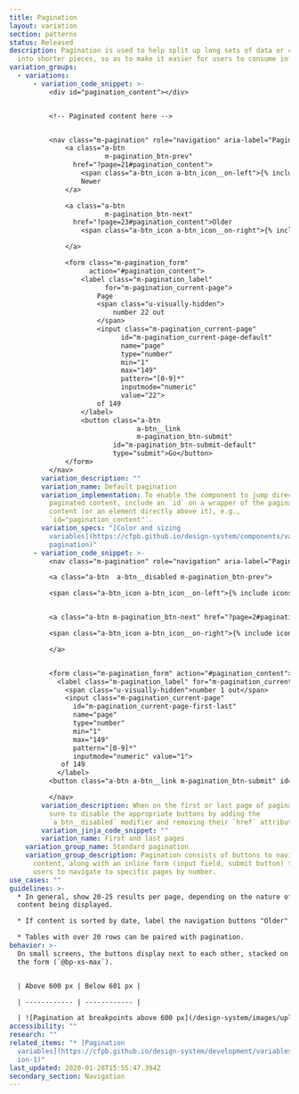 ```yaml
---
title: Pagination
layout: variation
section: patterns
status: Released
description: Pagination is used to help split up long sets of data or content
  into shorter pieces, so as to make it easier for users to consume information.
variation_groups:
  - variations:
      - variation_code_snippet: >-
          <div id="pagination_content"></div>


          <!-- Paginated content here -->


          <nav class="m-pagination" role="navigation" aria-label="Pagination">
              <a class="a-btn
                        m-pagination_btn-prev"
                href="?page=21#pagination_content">
                  <span class="a-btn_icon a-btn_icon__on-left">{% include icons/left.svg %}</span>
                  Newer
              </a>

              <a class="a-btn
                        m-pagination_btn-next"
                href="?page=23#pagination_content">Older
                  <span class="a-btn_icon a-btn_icon__on-right">{% include icons/right.svg %}</span>

              </a>

              <form class="m-pagination_form"
                    action="#pagination_content">
                  <label class="m-pagination_label"
                        for="m-pagination_current-page">
                      Page
                      <span class="u-visually-hidden">
                          number 22 out
                      </span>
                      <input class="m-pagination_current-page"
                            id="m-pagination_current-page-default"
                            name="page"
                            type="number"
                            min="1"
                            max="149"
                            pattern="[0-9]*"
                            inputmode="numeric"
                            value="22">
                      of 149
                  </label>
                  <button class="a-btn
                                a-btn__link
                                m-pagination_btn-submit"
                          id="m-pagination_btn-submit-default"
                          type="submit">Go</button>
              </form>
          </nav>
        variation_description: ""
        variation_name: Default pagination
        variation_implementation: To enable the component to jump directly to the
          paginated content, include an `id` on a wrapper of the paginated
          content (or an element directly above it), e.g.,
          `id="pagination_content"`.
        variation_specs: "[Color and sizing
          variables](https://cfpb.github.io/design-system/components/variables#\
          pagination)"
      - variation_code_snippet: >-
          <nav class="m-pagination" role="navigation" aria-label="Pagination">

          <a class="a-btn  a-btn__disabled m-pagination_btn-prev">

          <span class="a-btn_icon a-btn_icon__on-left">{% include icons/left.svg %}</span>        Newer </a>


          <a class="a-btn m-pagination_btn-next" href="?page=2#pagination_content">        Older

          <span class="a-btn_icon a-btn_icon__on-right">{% include icons/right.svg %}</span>

          </a>


          <form class="m-pagination_form" action="#pagination_content">
            <label class="m-pagination_label" for="m-pagination_current-page">  Page
              <span class="u-visually-hidden">number 1 out</span>
              <input class="m-pagination_current-page"
                id="m-pagination_current-page-first-last"
                name="page"
                type="number"
                min="1"
                max="149"
                pattern="[0-9]*"
                inputmode="numeric" value="1">
             of 149
            </label>
          <button class="a-btn a-btn__link m-pagination_btn-submit" id="m-pagination_btn-submit-first-last" type="submit">Go</button> </form>

          </nav>
        variation_description: When on the first or last page of paginated content, be
          sure to disable the appropriate buttons by adding the
          `a_btn__disabled` modifier and removing their `href` attribute.
        variation_jinja_code_snippet: ""
        variation_name: First and last pages
    variation_group_name: Standard pagination
    variation_group_description: Pagination consists of buttons to navigate through
      content, along with an inline form (input field, submit button) to enable
      users to navigate to specific pages by number.
use_cases: ""
guidelines: >-
  * In general, show 20-25 results per page, depending on the nature of the
  content being displayed. 

  * If content is sorted by date, label the navigation buttons "Older" and "Newer"; otherwise, label the buttons "Previous" and "Next". 

  * Tables with over 20 rows can be paired with pagination.
behavior: >-
  On small screens, the buttons display next to each other, stacked on top of
  the form (`@bp-xs-max`).


  | Above 600 px | Below 601 px |

  | ------------ | ------------ |

  | ![Pagination at breakpoints above 600 px](/design-system/images/uploads/screen-shot-2021-01-22-at-5.02.03-pm.png) | ![Pagination at breakpoints below 601 px](/design-system/images/uploads/screen-shot-2021-01-22-at-5.02.30-pm.png) |
accessibility: ""
research: ""
related_items: "* [Pagination
  variables](https://cfpb.github.io/design-system/development/variables#paginat\
  ion-1)"
last_updated: 2020-01-28T15:55:47.394Z
secondary_section: Navigation
---
```

